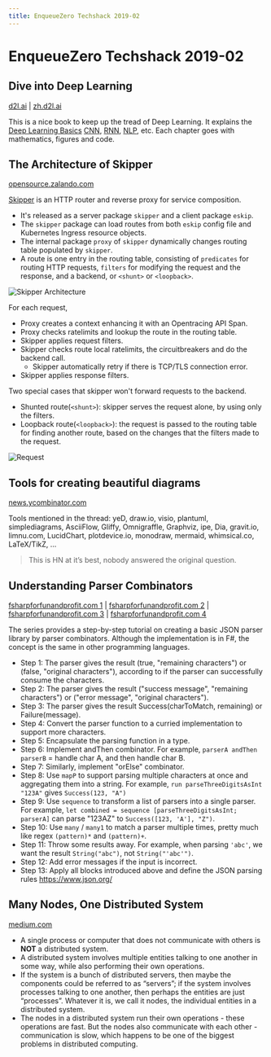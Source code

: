 ```yaml
---
title: EnqueueZero Techshack 2019-02
---
```


# EnqueueZero Techshack 2019-02

<TechshackHeader />

## Dive into Deep Learning

[d2l.ai](https://d2l.ai/index.html) | [zh.d2l.ai](https://zh.d2l.ai/)

This is a nice book to keep up the tread of Deep Learning. It explains the [Deep Learning Basics](https://d2l.ai/chapter_deep-learning-basics/index.html) [CNN](https://d2l.ai/chapter_convolutional-neural-networks/index.html), [RNN](https://d2l.ai/chapter_recurrent-neural-networks/index.html), [NLP](https://d2l.ai/chapter_natural-language-processing/index.html), etc. Each chapter goes with mathematics, figures and code.

## The Architecture of Skipper

[opensource.zalando.com](https://opensource.zalando.com/skipper/reference/architecture/)

[Skipper](https://opensource.zalando.com/skipper/reference/architecture/) is an HTTP router and reverse proxy for service composition.

* It's released as a server package `skipper` and a client package `eskip`.
* The `skipper` package can load routes from both `eskip` config file and Kubernetes Ingress resource objects.
* The internal package `proxy` of `skipper` dynamically changes routing table populated by `skipper`.
* A route is one entry in the routing table, consisting of `predicates` for routing HTTP requests, `filters` for modifying the request and the response, and a backend, or `<shunt>` or `<loopback>`.

![Skipper Architecture](https://opensource.zalando.com/skipper/img/architecture.svg)

For each request,

* Proxy creates a context enhancing it with an Opentracing API Span.
* Proxy checks ratelimits and lookup the route in the routing table.
* Skipper applies request filters.
* Skipper checks route local ratelimits, the circuitbreakers and do the backend call.
  * Skipper automatically retry if there is TCP/TLS connection error.
* Skipper applies response filters.

Two special cases that skipper won't forward requests to the backend.

* Shunted route(`<shunt>`): skipper serves the request alone, by using only the filters.
* Loopback route(`<loopback>`): the request is passed to the routing table for finding another route, based on the changes that the filters made to the request.

![Request](https://opensource.zalando.com/skipper/img/req-and-resp-processing.svg)

## Tools for creating beautiful diagrams

[news.ycombinator.com](https://news.ycombinator.com/item?id=18788244)

Tools mentioned in the thread: yeD, draw.io, visio, plantuml, simplediagrams, AsciiFlow, Gliffy, Omnigraffle, Graphviz, ipe, Dia, gravit.io, limnu.com, LucidChart, plotdevice.io, monodraw, mermaid, whimsical.co, LaTeX/TikZ, ...

> This is HN at it’s best, nobody answered the original question.

## Understanding Parser Combinators

[fsharpforfunandprofit.com 1](https://fsharpforfunandprofit.com/posts/understanding-parser-combinators/) | [fsharpforfunandprofit.com 2](https://fsharpforfunandprofit.com/posts/understanding-parser-combinators-2/) | [fsharpforfunandprofit.com 3](https://fsharpforfunandprofit.com/posts/understanding-parser-combinators-3/) | [fsharpforfunandprofit.com 4](https://fsharpforfunandprofit.com/posts/understanding-parser-combinators-4/)

The series provides a step-by-step tutorial on creating a basic JSON parser library by parser combinators. Although the implementation is in F#, the concept is the same in other programming languages.

* Step 1: The parser gives the result (true, "remaining characters") or (false, "original characters"), according to if the parser can successfully consume the characters.
* Step 2: The parser gives the result ("success message", "remaining characters") or ("error message", "original characters").
* Step 3: The parser gives the result Success(charToMatch, remaining) or Failure(message).
* Step 4: Convert the parser function to a curried implementation to support more characters.
* Step 5: Encapsulate the parsing function in a type.
* Step 6: Implement andThen combinator. For example, `parserA andThen  parserB` = handle char A, and then handle char B.
* Step 7: Similarly, implement "orElse" combinator.
* Step 8: Use `mapP` to support parsing multiple characters at once and aggregating them into a string. For example, `run parseThreeDigitsAsInt "123A"` gives `Success(123, "A")`
* Step 9: Use `sequence` to transform a list of parsers into a single parser. For example, `let combined = sequence [parseThreeDigitsAsInt; parserA]` can parse "123AZ" to `Success([123, 'A'], "Z")`.
* Step 10: Use `many` / `many1` to match a parser multiple times, pretty much like regex `(pattern)*` and `(pattern)+`.
* Step 11: Throw some results away. For example, when parsing `'abc'`, we want the result `String("abc")`, not `String("'abc'")`.
* Step 12: Add error messages if the input is incorrect.
* Step 13: Apply all blocks introduced above and define the JSON parsing rules <https://www.json.org/>

## Many Nodes, One Distributed System

[medium.com](https://medium.com/baseds/many-nodes-one-distributed-system-9921f85205c4)

* A single process or computer that does not communicate with others is **NOT** a distributed system.
* A distributed system involves multiple entities talking to one another in some way, while also performing their own operations.
* If the system is a bunch of distributed servers, then maybe the components could be referred to as “servers”; if the system involves processes talking to one another, then perhaps the entities are just “processes”. Whatever it is, we call it nodes, the individual entities in a distributed system.
* The nodes in a distributed system run their own operations - these operations are fast. But the nodes also communicate with each other - communication is slow, which happens to be one of the biggest problems in distributed computing.


